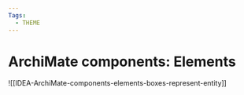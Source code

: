 ```yaml
---
Tags:
  - THEME
---
```



# ArchiMate components: Elements

![[IDEA-ArchiMate-components-elements-boxes-represent-entity]]

